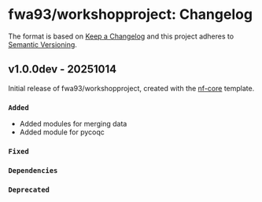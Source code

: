 # fwa93/workshopproject: Changelog

The format is based on [Keep a Changelog](https://keepachangelog.com/en/1.0.0/)
and this project adheres to [Semantic Versioning](https://semver.org/spec/v2.0.0.html).

## v1.0.0dev - 20251014

Initial release of fwa93/workshopproject, created with the [nf-core](https://nf-co.re/) template.

### `Added`

- Added modules for merging data
- Added module for pycoqc

### `Fixed`

### `Dependencies`

### `Deprecated`
